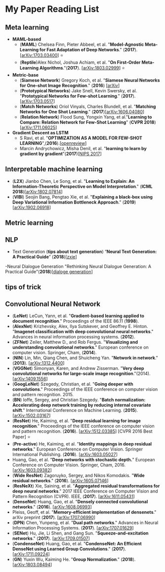 # My Paper Reading List

## Meta learning

- **MAML-based**
    - (**MAML**) Chelsea Finn, Pieter Abbeel, et al. "**Model-Agnostic Meta-Learning for Fast Adaptation of Deep Networks**." (**2017**). [[arXiv:1703.03400](https://arxiv.org/abs/1703.03400)] :star:
    - (**Reptile**)Alex Nichol, Joshua Achiam, et al. "**On First-Order Meta-Learning Algorithms**."(**2017**). [[arXiv:1803.02999](https://arxiv.org/abs/1803.02999)] :star:
- **Metric-base**
    - (**Siamese Network**) Gregory Koch, et al. "**Siamese Neural Networks for One-shot Image Recognition**." (**2016**) [[arXiv](https://www.cs.cmu.edu/~rsalakhu/papers/oneshot1.pdf)] 
    - (**Prototypical Networks**) Jake Snell, Kevin Swersky, et al. "**Prototypical Networks for Few-shot Learning**."  (**2017**). [[arXiv:1703.0517](https://arxiv.org/abs/1703.05175)]
    - (**Match Networks**) Oriol Vinyals, Charles Blundell, et al. "**Matching Networks for One Shot Learning**." (**2017**)[[arXiv:1606.04080](https://arxiv.org/abs/1606.04080)]
    - (**Relation Network**) Flood Sung, Yongxin Yang, et al."**Learning to Compare: Relation Network for Few-Shot Learning**" (**CVPR 2018**)[[arXiv:1711.06025](https://arxiv.org/abs/1711.06025)]   
- **Gradient Descent as LSTM**
    - S Ravi, et al. "**OPTIMIZATION AS A MODEL FOR FEW-SHOT LEARNING**",(**2016**).[[openreview](https://openreview.net/pdf?id=rJY0-Kcll)]
    - Marcin Andrychowicz, Misha Denil, et al. "**learning to learn by gradient by gradient**"(**2017**)[[NIPS 2017](https://papers.nips.cc/paper/6461-learning-to-learn-by-gradient-descent-by-gradient-descent.pdf)]

## Interpretable machine learning
- (**L2X**) Jianbo Chen, Le Song, et al. "**Learning to Explain: An Information-Theoretic Perspective on Model Interpretation**." (**ICML 2018**)[[arXiv:1802.07814](https://arxiv.org/abs/1802.07814)]
- (**VIBI**) Seojin Bang, Pengtao Xie, et al. "**Explaining a black-box using Deep Variational Information Bottleneck Approach**." (**2019**)[[arXiv:1902.06918](https://arxiv.org/abs/1902.06918)]


## Metric learning

## NLP
- Text Generation
(**tips about text generation**) “**Neural Text Generation: A Practical Guide**”  (**2018**)[[zxie](https://cs.stanford.edu/~zxie/textgen.pdf)]

-Neural Dialogue Generation
"Rethinking Neural Dialogue Generation: A Practical Guide"(**2018**)[[dialoge generation](https://www.researchgate.net/profile/Yahui_Liu4/publication/331233740_Rethinking_Neural_Dialogue_Generation_A_Practical_Guide/links/5c6d96a8a6fdcc404ec17ef3/Rethinking-Neural-Dialogue-Generation-A-Practical-Guide.pdf)]


## tips of trick


## Convolutional Neural Network

- (**LeNet**) LeCun, Yann, et al. "**Gradient-based learning applied to document recognition**." Proceedings of the IEEE 86.11 (**1998**).
- (**AlexNet**) Krizhevsky, Alex, Ilya Sutskever, and Geoffrey E. Hinton. "**Imagenet classification with deep convolutional neural networks**." Advances in neural information processing systems. (**2012**).
- (**ZFNet**) Zeiler, Matthew D., and Rob Fergus. "**Visualizing and understanding convolutional networks**." European conference on computer vision. Springer, Cham, (**2014**).
- (**NIN**) Lin, Min, Qiang Chen, and Shuicheng Yan. "**Network in network**." (**2013**). [[arXiv:1312.4400](https://arxiv.org/abs/1312.4400)]
- (**VGGNet**) Simonyan, Karen, and Andrew Zisserman. "**Very deep convolutional networks for large-scale image recognition**."(2014). [[arXiv:1409.1556](https://arxiv.org/abs/1409.1556)]
- (**GoogLeNet**) Szegedy, Christian, et al. "**Going deeper with convolutions**." Proceedings of the IEEE conference on computer vision and pattern recognition. 2015.
- (**BN**) Ioffe, Sergey, and Christian Szegedy. "**Batch normalization: Accelerating deep network training by reducing internal covariate shift**." International Conference on Machine Learning. (**2015**). [[arXiv:1502.03167](https://arxiv.org/abs/1502.03167)]
- (**ResNet**) He, Kaiming, et al. "**Deep residual learning for image recognition**." Proceedings of the IEEE conference on computer vision and pattern recognition. (**2016**). [[arXiv:1512.03385](https://arxiv.org/abs/1512.03385)]  [CVPR 2016 Best Paper] :star:
- (**Pre-active**) He, Kaiming, et al. "**Identity mappings in deep residual networks**." European Conference on Computer Vision. Springer International Publishing. (**2016**). [[arXiv:1603.05027](https://arxiv.org/abs/1603.05027)]
- Huang, Gao, et al. "**Deep networks with stochastic depth.**" European Conference on Computer Vision. Springer, Cham, 2016. [[arXiv:1603.09382](https://arxiv.org/abs/1603.09382)]
- (**Wide ResNet**) Zagoruyko, Sergey, and Nikos Komodakis. "**Wide residual networks**." (**2016**). [[arXiv:1605.07146](https://arxiv.org/abs/1605.07146)]
- (**ResNeXt**) Xie, Saining, et al. "**Aggregated residual transformations for deep neural networks**." 2017 IEEE Conference on Computer Vision and Pattern Recognition (CVPR). IEEE, (**2017**). [[arXiv:1611.05431](https://arxiv.org/abs/1611.05431)]
- (**DenseNet**) Huang, Gao, et al. "**Densely connected convolutional networks**." (**2016**). [[arXiv:1608.06993](https://arxiv.org/abs/1608.06993)] 
- Pleiss, Geoff, et al. "**Memory-efficient implementation of densenets**." arXiv preprint (**2017**). [[arXiv:1707.06990](https://arxiv.org/abs/1707.06990)]
- (**DPN**) Chen, Yunpeng, et al. "**Dual path networks**." Advances in Neural Information Processing Systems. (**2017**). [[arXiv:1707.01629](https://arxiv.org/abs/1707.01629)]
- (**SENet**) Hu, Jie, Li Shen, and Gang Sun. "**Squeeze-and-excitation networks**." (**2017**). [[arXiv:1709.01507](https://arxiv.org/abs/1709.01507)]
- (**CondenseNet**) Huang, Gao, et al. "**CondenseNet: An Efficient DenseNet using Learned Group Convolutions**." (**2017**). [[arXiv:1711.09224](https://arxiv.org/abs/1711.09224)] 
- (**GN**) Yuxin Wu, Kaiming He. "**Group Normalization**." (**2018**). [[arXiv:1803.08494](https://arxiv.org/abs/1803.08494)]







